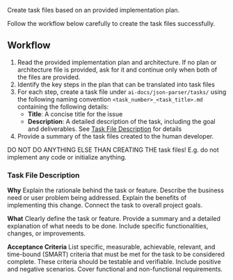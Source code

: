 Create task files based on an provided implementation plan.

Follow the workflow below carefully to create the task files successfully.

## Workflow

1. Read the provided implementation plan and architecture. If no plan or architecture file is provided, ask for it and continue only when both of the files are provided.
2. Identify the key steps in the plan that can be translated into task files
3. For each step, create a task file under `ai-docs/json-parser/tasks/` using the following naming convention `<task_number>_<task_title>.md` containing the following details:
   - **Title**: A concise title for the issue
   - **Description**: A detailed description of the task, including the goal and deliverables. See [Task File Description](#task-file-description) for details
4. Provide a summary of the task files created to the human developer.

DO NOT DO ANYTHING ELSE THAN CREATING THE task files! E.g. do not implement any code or initialize anything.

### Task File Description

**Why**
Explain the rationale behind the task or feature. Describe the business need or user problem being addressed. Explain the benefits of implementing this change. Connect the task to overall project goals.

**What**
Clearly define the task or feature. Provide a summary and a detailed explanation of what needs to be done. Include specific functionalities, changes, or improvements.

**Acceptance Criteria**
List specific, measurable, achievable, relevant, and time-bound (SMART) criteria that must be met for the task to be considered complete. These criteria should be testable and verifiable. Include positive and negative scenarios. Cover functional and non-functional requirements.